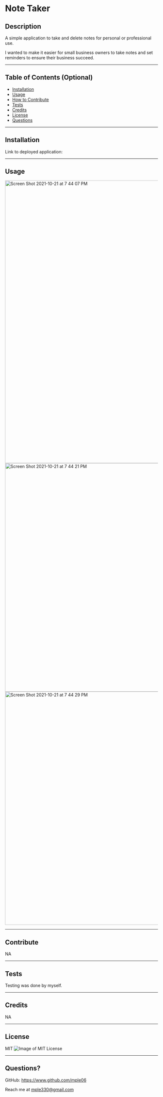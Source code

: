 # Note Taker

## Description

A simple application to take and delete notes for personal or professional use.

I wanted to make it easier for small business owners to take notes and set reminders to ensure their business succeed.
 
---

## Table of Contents (Optional)

- [Installation](#installation)
- [Usage](#usage)
- [How to Contribute](#contribute)
- [Tests](#tests)
- [Credits](#credits)
- [License](#license)
- [Questions](#questions)

---

## Installation

Link to deployed application:

---

## Usage


<img width="932" alt="Screen Shot 2021-10-21 at 7 44 07 PM" src="https://user-images.githubusercontent.com/90426657/138379915-a841d9e4-3534-4d4b-9103-de7ff77761c9.png">

<img width="753" alt="Screen Shot 2021-10-21 at 7 44 21 PM" src="https://user-images.githubusercontent.com/90426657/138379918-2a8021a2-35c2-4eb5-b4da-49e733febb81.png">

<img width="769" alt="Screen Shot 2021-10-21 at 7 44 29 PM" src="https://user-images.githubusercontent.com/90426657/138379919-dca8a0b0-dbaf-49f0-8f87-1cd3098daf7a.png">

---

## Contribute

NA

---

## Tests

Testing was done by myself.

---

## Credits

NA

---

## License

MIT ![Image of MIT License](https://img.shields.io/badge/License-MIT-blue.svg)

---

## Questions?

GitHub: https://www.github.com/mple06

Reach me at mple330@gmail.com
